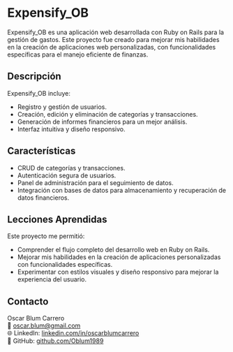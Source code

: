 # Expensify_OB

Expensify_OB es una aplicación web desarrollada con Ruby on Rails para la gestión de gastos. Este proyecto fue creado para mejorar mis habilidades en la creación de aplicaciones web personalizadas, con funcionalidades específicas para el manejo eficiente de finanzas.

## Descripción

Expensify_OB incluye:

- Registro y gestión de usuarios.
- Creación, edición y eliminación de categorías y transacciones.
- Generación de informes financieros para un mejor análisis.
- Interfaz intuitiva y diseño responsivo.

## Características

- CRUD de categorías y transacciones.
- Autenticación segura de usuarios.
- Panel de administración para el seguimiento de datos.
- Integración con bases de datos para almacenamiento y recuperación de datos financieros.

## Lecciones Aprendidas

Este proyecto me permitió:

- Comprender el flujo completo del desarrollo web en Ruby on Rails.
- Mejorar mis habilidades en la creación de aplicaciones personalizadas con funcionalidades específicas.
- Experimentar con estilos visuales y diseño responsivo para mejorar la experiencia del usuario.

## Contacto

Oscar Blum Carrero  
📧 oscar.blum@gmail.com  
🌐 LinkedIn: [linkedin.com/in/oscarblumcarrero](https://linkedin.com/in/oscarblumcarrero)  
🐙 GitHub: [github.com/Oblum1989](https://github.com/Oblum1989)
